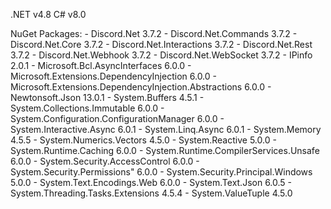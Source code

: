 .NET v4.8
C# v8.0

NuGet Packages:
	- Discord.Net 3.7.2
	- Discord.Net.Commands 3.7.2
	- Discord.Net.Core 3.7.2
	- Discord.Net.Interactions 3.7.2
	- Discord.Net.Rest 3.7.2
	- Discord.Net.Webhook 3.7.2
	- Discord.Net.WebSocket 3.7.2
	- IPinfo 2.0.1
	- Microsoft.Bcl.AsyncInterfaces 6.0.0
	- Microsoft.Extensions.DependencyInjection 6.0.0
	- Microsoft.Extensions.DependencyInjection.Abstractions 6.0.0
	- Newtonsoft.Json 13.0.1
	- System.Buffers 4.5.1
	- System.Collections.Immutable 6.0.0
	- System.Configuration.ConfigurationManager 6.0.0
	- System.Interactive.Async 6.0.1
	- System.Linq.Async 6.0.1
	- System.Memory 4.5.5
	- System.Numerics.Vectors 4.5.0
	- System.Reactive 5.0.0
	- System.Runtime.Caching 6.0.0
	- System.Runtime.CompilerServices.Unsafe 6.0.0
	- System.Security.AccessControl 6.0.0
	- System.Security.Permissions" 6.0.0
	- System.Security.Principal.Windows 5.0.0
	- System.Text.Encodings.Web 6.0.0
	- System.Text.Json 6.0.5
	- System.Threading.Tasks.Extensions 4.5.4
	- System.ValueTuple 4.5.0